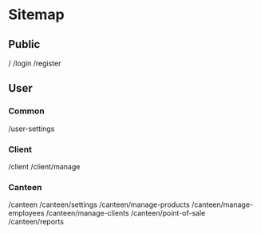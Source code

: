 # Sitemap

## Public

/
/login
/register

## User

### Common

/user-settings

### Client

/client
/client/manage

### Canteen

/canteen
/canteen/settings
/canteen/manage-products
/canteen/manage-employees
/canteen/manage-clients
/canteen/point-of-sale
/canteen/reports
